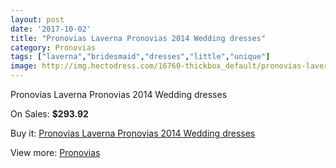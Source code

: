 ```yaml
---
layout: post
date: '2017-10-02'
title: "Pronovias Laverna Pronovias 2014 Wedding dresses"
category: Pronovias
tags: ["laverna","bridesmaid","dresses","little","unique"]
image: http://img.hectodress.com/16760-thickbox_default/pronovias-laverna-pronovias-2014-wedding-dresses.jpg
---
```

Pronovias Laverna Pronovias 2014 Wedding dresses

On Sales: **$293.92**
<a href="https://www.hectodress.com/pronovias/8025-pronovias-laverna-pronovias-2014-wedding-dresses.html"><amp-img layout="responsive" width="600" height="600" src="//img.hectodress.com/16760-thickbox_default/pronovias-laverna-pronovias-2014-wedding-dresses.jpg" alt="Pronovias Laverna Pronovias 2014 Wedding dresses 0" /></a>
<a href="https://www.hectodress.com/pronovias/8025-pronovias-laverna-pronovias-2014-wedding-dresses.html"><amp-img layout="responsive" width="600" height="600" src="//img.hectodress.com/16763-thickbox_default/pronovias-laverna-pronovias-2014-wedding-dresses.jpg" alt="Pronovias Laverna Pronovias 2014 Wedding dresses 1" /></a>
<a href="https://www.hectodress.com/pronovias/8025-pronovias-laverna-pronovias-2014-wedding-dresses.html"><amp-img layout="responsive" width="600" height="600" src="//img.hectodress.com/16762-thickbox_default/pronovias-laverna-pronovias-2014-wedding-dresses.jpg" alt="Pronovias Laverna Pronovias 2014 Wedding dresses 2" /></a>
<a href="https://www.hectodress.com/pronovias/8025-pronovias-laverna-pronovias-2014-wedding-dresses.html"><amp-img layout="responsive" width="600" height="600" src="//img.hectodress.com/16761-thickbox_default/pronovias-laverna-pronovias-2014-wedding-dresses.jpg" alt="Pronovias Laverna Pronovias 2014 Wedding dresses 3" /></a>

Buy it: [Pronovias Laverna Pronovias 2014 Wedding dresses](https://www.hectodress.com/pronovias/8025-pronovias-laverna-pronovias-2014-wedding-dresses.html "Pronovias Laverna Pronovias 2014 Wedding dresses")

View more: [Pronovias](https://www.hectodress.com/139-pronovias "Pronovias")